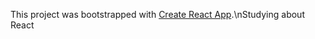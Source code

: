 This project was bootstrapped with [Create React App](https://github.com/facebookincubator/create-react-app).\nStudying about React
